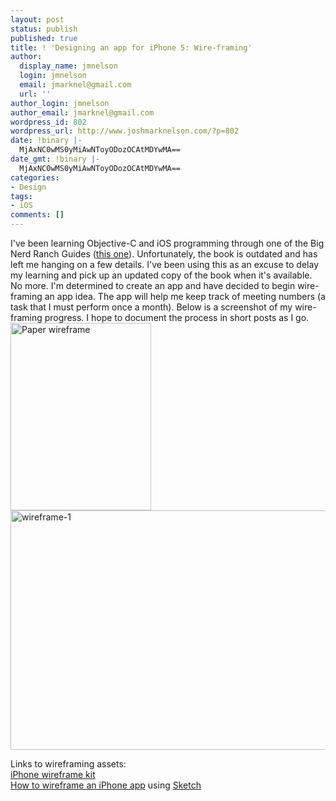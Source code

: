 ```yaml
---
layout: post
status: publish
published: true
title: ! 'Designing an app for iPhone 5: Wire-framing'
author:
  display_name: jmnelson
  login: jmnelson
  email: jmarknel@gmail.com
  url: ''
author_login: jmnelson
author_email: jmarknel@gmail.com
wordpress_id: 802
wordpress_url: http://www.joshmarknelson.com/?p=802
date: !binary |-
  MjAxNC0wMS0yMiAwNToyODozOCAtMDYwMA==
date_gmt: !binary |-
  MjAxNC0wMS0yMiAwNToyODozOCAtMDYwMA==
categories:
- Design
tags:
- iOS
comments: []
---
```

<p>I've been learning Objective-C and iOS programming through one of the Big Nerd Ranch Guides (<a href="http://www.bignerdranch.com/book/ios_programming_the_big_nerd_ranch_guide_rd_edition_">this one</a>). Unfortunately, the book is outdated and has left me hanging on a few details. I've been using this as an excuse to delay my learning and pick up an updated copy of the book when it's available. No more. I'm determined to create an app and have decided to begin wire-framing an app idea. The app will help me keep track of meeting numbers (a task that I must perform once a month). Below is a screenshot of my wire-framing progress. I hope to document the process in short posts as I go.<br />
<a href="http://www.joshmarknelson.com/wp-content/uploads/2014/01/IMG_0637.jpg"><img src="http://www.joshmarknelson.com/wp-content/uploads/2014/01/IMG_0637-225x300.jpg" alt="Paper wireframe" width="225" height="300" class="aligncenter size-medium wp-image-808" /></a><br />
<a href="http://www.joshmarknelson.com/wp-content/uploads/2014/01/Untitled.jpg"><img src="http://www.joshmarknelson.com/wp-content/uploads/2014/01/Untitled-1024x728.jpg" alt="wireframe-1" width="540" height="383" class="alignleft size-large wp-image-803" /></a></p>
<p>Links to wireframing assets:<br />
<a href="http://www.anthonyaubertin.com/wireframe/">iPhone wireframe kit</a><br />
<a href="http://blog.mengto.com/how-to-wireframe-an-iphone-app-in-sketch/">How to wireframe an iPhone app</a> using <a href="http://www.bohemiancoding.com/sketch/">Sketch</a></p>
